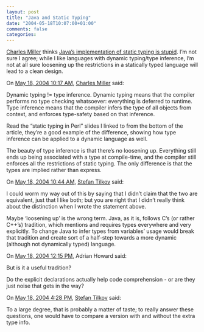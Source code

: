 ```yaml
---
layout: post
title: "Java and Static Typing"
date: "2004-05-18T10:07:00+01:00"
comments: false
categories: 
---
```


<p><a href="http://fishbowl.pastiche.org">Charles Miller</a> thinks <a href="http://fishbowl.pastiche.org/2004/05/18/type_inference_and_java">Java&#8217;s implementation of static typing is stupid</a>. I&#8217;m not sure I agree; while I like languages with dynamic typing/type inference, I&#8217;m not at all sure loosening up the restrictions in a statically typed language will lead to a clean design.</p>

<section class="comments">

<div class="comment" id="comment-290">
On <a href="#comment-290" title="Permalink to this comment">May 18, 2004 10:17 AM</a>, <a href="http://fishbowl.pastiche.org/" title="http://fishbowl.pastiche.org/" rel="nofollow">Charles Miller</a>
said:
<p>Dynamic typing != type inference. Dynamic typing means that the compiler performs no type checking whatsoever: everything is deferred to runtime. Type inference means that the compiler infers the type of all objects from context, and enforces type-safety based on that inference.</p>

<p>Read the &#8220;static typing in Perl&#8221; slides I linked to from the bottom of the article, they&#8217;re a good example of the difference, showing how type inference can be applied to a dynamic language as well.</p>

<p>The beauty of type inference is that there&#8217;s no loosening up. Everything still ends up being associated with a type at compile-time, and the compiler still enforces all the restrictions of static typing. The only difference is that the types are implied rather than express.</p>


<div class="comment" id="comment-291">
On <a href="#comment-291" title="Permalink to this comment">May 18, 2004 10:44 AM</a>, <a href="/en/staff/st/">Stefan Tilkov</a>
said:
<p>I could worm my way out of this by saying that I didn&#8217;t claim that the two are equivalent, just that I like both; but you are right that I didn&#8217;t really think about the distinction when I wrote the statement above. </p>

<p>Maybe &#8216;loosening up&#8217; is the wrong term. Java, as it is, follows C&#8217;s (or rather C++&#8217;s) tradition, which mentions and requires types everywhere and very explicitly. To change Java to infer types from variables&#8217; usage would break that tradition and create sort of a half-step towards a more dynamic (although not dynamically typed) language.</p>


<div class="comment" id="comment-292">
On <a href="#comment-292" title="Permalink to this comment">May 18, 2004 12:15 PM</a>, Adrian Howard
said:
<p>But is it a useful tradition? </p>

<p>Do the explicit declarations actually help code comprehension - or are they just noise that gets in the way?</p>


<div class="comment" id="comment-293">
On <a href="#comment-293" title="Permalink to this comment">May 18, 2004  4:28 PM</a>, <a href="/en/staff/st/">Stefan Tilkov</a>
said:
<p>To a large degree, that is probably a matter of taste; to really answer these questions, one would have to compare a version with and without the extra type info.</p>


</section>


